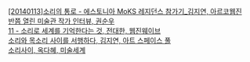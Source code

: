 [[20140113]소리의 통로 - 에스토니아 MoKS 레지던스 참가기_김지연, 아르코웹진](../pdf/sc.pdf)<br>
[반쯤 열린 미술관 작가 인터뷰, 권순우](../pdf/half-opened_door_interview.pdf)<br>
[11 - 소리로 세계를 기억한다는 것, 전대한, 웹진웨이브](../pdf/sorisegye_weiv.pdf)<br>
[소리와 목소리 사이를 서행하다, 김지연, 아트 스페이스 풀](../pdf/)<br>
[소리사이, 옥다혜, 미술세계](../pdf/sorisaii_misul.pdf)<br>

